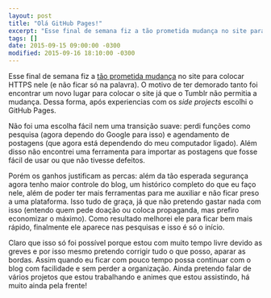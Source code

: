 ```yaml
---
layout: post
title: "Olá GitHub Pages!"
excerpt: "Esse final de semana fiz a tão prometida mudança no site para colocar HTTPS nele (e não ficar só na palavra)."
tags: []
date: 2015-09-15 09:00:00 -0300
modified: 2015-09-16 18:10:00 -0300
---
```


Esse final de semana fiz a [tão prometida mudança](https://qgustavor.github.io/blog/termina-o-1animepordia) no site para colocar HTTPS nele (e não ficar só na palavra). O motivo de ter demorado tanto foi encontrar um novo lugar para colocar o site já que o Tumblr não permitia a mudança. Dessa forma, após experiencias com os *side projects* escolhi o GitHub Pages.

Não foi uma escolha fácil nem uma transição suave: perdi funções como pesquisa (agora dependo do Google para isso) e agendamento de postagens (que agora está dependendo do meu computador ligado). Além disso não encontrei uma ferramenta para importar as postagens que fosse fácil de usar ou que não tivesse defeitos.

Porém os ganhos justificam as percas: além da tão esperada segurança agora tenho maior controle do blog, um histórico completo do que eu faço nele, além de poder ter mais ferramentas para me auxiliar e não ficar preso a uma plataforma. Isso tudo de graça, já que não pretendo gastar nada com isso (entendo quem pede doação ou coloca propaganda, mas prefiro economizar o máximo). Como resultado melhorei ele para ficar bem mais rápido, finalmente ele aparece nas pesquisas e isso é só o início.

Claro que isso só foi possível porque estou com muito tempo livre devido as greves e por isso mesmo pretendo corrigir tudo o que posso, aparar as bordas. Assim quando eu ficar com pouco tempo possa continuar com o blog com facilidade e sem perder a organização. Ainda pretendo falar de vários projetos que estou trabalhando e animes que estou assistindo, há muito ainda pela frente! 
